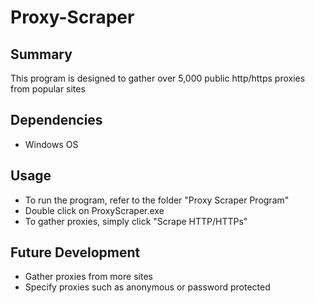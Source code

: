 # Proxy-Scraper
## Summary
This program is designed to gather over 5,000 public http/https proxies from popular sites
## Dependencies
* Windows OS
## Usage
* To run the program, refer to the folder "Proxy Scraper Program"
* Double click on ProxyScraper.exe
* To gather proxies, simply click "Scrape HTTP/HTTPs"
## Future Development 
* Gather proxies from more sites
* Specify proxies such as anonymous or password protected
